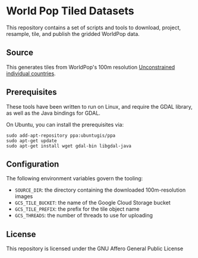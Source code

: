 
# World Pop Tiled Datasets

This repository contains a set of scripts and tools
to download, project, resample, tile, and publish the gridded WorldPop
data.

## Source

This generates tiles from WorldPop's 100m resolution [Unconstrained individual countries](https://www.worldpop.org/geodata/listing?id=29).

## Prerequisites

These tools have been written to run on Linux, and require the GDAL
library, as well as the Java bindings for GDAL.

On Ubuntu, you can install the prerequisites via:

    sudo add-apt-repository ppa:ubuntugis/ppa
    sudo apt-get update
    sudo apt-get install wget gdal-bin libgdal-java


## Configuration

The following environment variables govern the tooling:

  * `SOURCE_DIR`: the directory containing the downloaded 100m-resolution
    images
  * `GCS_TILE_BUCKET`: the name of the Google Cloud Storage bucket
  * `GCS_TILE_PREFIX`: the prefix for the tile object name
  * `GCS_THREADS`: the number of threads to use for uploading


## License

This repository is licensed under the GNU Affero General Public License






